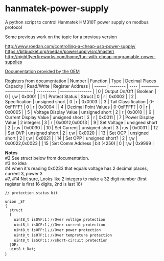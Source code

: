 # hanmatek-power-supply
A python script to control Hanmatek HM310T power supply on modbus protocol

Some previous work on the topic for a previous version  

http://www.roedan.com/controlling-a-cheap-usb-power-supply/  
https://bitbucket.org/roedan/powersupply/src/master/  
http://nightflyerfireworks.com/home/fun-with-cheap-programable-power-supplies

[Documentation provided by the OEM](Modbus.pdf)

Registers from documentation
| Number | Function | Type | Decimal Places Capacity | Read/Write | Register Address |
| ------ | -------- | ---- | ----------------------- | ---------- | ---------------- |
| 0 | Output On/Off | Boolean | 0 | r,w | 0x0001 |
| 1 | Protect Status | Struct | 0 | r | 0x0002 |
| 2 | Specification | unsigned short | 0 | r | 0x0003 |
| 3 | Tail Classification | 0-0xFFFF? | 0 | r | 0x0004 |
| 4 | Decimal Point Values | 0-0xFFFF? | 0 | r | 0x0005 |
| 5 | Voltage Display Value | unsigned short | 2 | r | 0x0010 |
| 6 | Current Display Value | unsigned short | 3 | r | 0x0011 |
| 7 | Power Display Value | 2 integers | 3 | r | 0x0012,0x0013 |
| 9 | Set Voltage | unsigned short | 2 | r,w | 0x0030 |
| 10 | Set Current | unsigned short | 3 | r,w | 0x0031 |
| 12 | Set OVP | unsigned short | 2 | r,w | 0x0020 |
| 13 | Set OCP | unsigned short | 2 | r,w | 0x0021 |
| 14 | Set OPP | unsigned short? | 2 | r,w | 0x0022,0x0023 |
| 15 | Set Comm Address | bit (<250) | 0 |  r,w | 0x9999 |

**Notes**  
#2 See struct below from documentation.   
#3 no idea  
#4 when it's reading 0x0233 that equals voltage has 2 decimal places, current 3, power 3  
#7, #14 Not sure, Looks like 2 integers to make a 32 digit number (first register is first 16 digits, 2nd is last 16)  

```
// protection status bit

union _ST
{
  struct
  {
    uint8_t isOVP:1；//Over voltage protection 
    uint8_t isOCP:1；//Over current protection
    uint8_t isOPP:1；//Over power protection
    uint8_t isOTP:1；//Over tempreture protection
    uint8_t isSCP:1；//short-circuit protection
  }OP;
  uint8_t Dat;
｝
```
